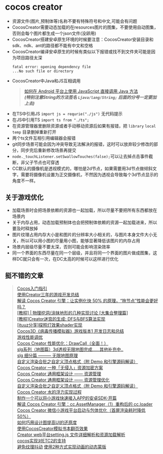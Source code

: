 # cocos creator
* 资源文件(图片,预制体等)名称不要有特殊符号和中文,可能会有问题  
* CocosCreator需要动态加载的在resources图片的图集，不要使用自动图集，否则会每个图片都生成一个json文件(没卵用)  
* CocosCreator搭建安卓原生环境的时候要注意：CocosCreator安装目录和sdk、ndk、ant的路径都不能有中文和空格  
* CocosCreator编译安卓原生的时候有类似以下报错或找不到文件夹可能是因为项目路径太深  
    ``` 
    fatal error: opening dependency file  
    ...No such file or directory
    ```
* CocosCreator中Java和JS互相调用
    > [如何在 Android 平台上使用 JavaScript 直接调用 Java 方法](https://docs.cocos.com/creator/manual/zh/advanced-topics/java-reflection.html?h=java)  
    > ***(特别注意String的方法签名 `Ljava/lang/String;` 后面的分号一定要加上去)***
* 在TS中引用JS `import js = requrie("./js")` 无代码提示
* 在JS中引用TS `import ts from "./ts";`
* 在资源管理器里删除资源或者手动移动资源后如果有报错，把 `library` `local` `temp` 目录删掉重新打开
* 两个ts文件互相引用编辑器会报错
* git同步场景可能会因为冲突导致无法解决的报错，这时可以放弃较少修改的部分，同步完后重新修改场景再提交
* `node._touchListener.setSwallowTouches(false);`可以让去掉点击事件截断，非父子节点也可穿透
* CC默认的摄像机是透视模式的，哪怕是2d节点，如果需要用3d节点做倾斜文字，需要将摄像机设置为正交摄像机，不然因为透视会导致每个3d节点显示的角度不一样。
## 关于游戏优化
* 加载场景时会把场景依赖的资源也一起加载，所以尽量不要把所有东西都放在场景内
* 关于内存占用，动态加载预制体也会把预制体依赖的资源一起加载进来，所以要及时释放掉
* 图片纹理占用内存大小是和图片的分辨率大小相关的，与图片本身文件大小无关，所以可以用小图的尽量用小图，能够显著降低该图片的内存占用
* 场景内层级尽量不要太深，否则可能会影响渲染效率
* 同一个界面的东西尽量在同一个层级，并且将同一个界面的图片做成图集，这样DC就只会有一次，在DC太高的时候可以这样进行优化
## 挺不错的文章
>[Cocos入门指引](https://forum.cocos.org/t/cocos/94728)  
[使用Creator三年的游戏开发总结](https://forum.cocos.org/t/creator/94747)  
[解读 Cocos Creator 引擎：让实例化快 50% 的原理，“拖节点”性能会更好吗？](https://forum.cocos.org/t/cocos-creator-50/92957)  
[[教程] | 物理挖洞/涂抹地形的几种实现讨论 [大集合整理篇]](https://forum.cocos.org/t/topic/91985)  
[[教程]Creator迷宫的生成: DFS与BFS算法实现](https://forum.cocos.org/t/creator-dfs-bfs/93906)  
[[ituuz分享]探照灯效果shader实现](https://forum.cocos.org/t/ituuz-shader/94180)  
[Cocos3D《病毒传播模拟器》游戏版本1 开发日志和总结](https://forum.cocos.org/t/cocos3d-1/94592)  
[游戏性能调优](https://forum.cocos.org/t/topic/95040)  
[Cocos Creator 性能优化：DrawCall（全面！）](https://forum.cocos.org/t/cocos-creator-drawcall/95043)  
[slg系列（地图篇）3d透视无限地图完成……其他补充中..](https://forum.cocos.org/t/slg-3d/95028)  
[slg 细分篇 ——— 无限地图原理](https://forum.cocos.org/t/slg/95269)  
[自定义渲染合批之自定义顶点格式（附 Demo 和引擎源码解读）](https://forum.cocos.org/t/demo/95087)  
[Cocos Creator 一种「无侵入」资源加密方案](https://forum.cocos.org/t/cocos-creator/95492)  
[Cocos Creator 通用框架设计 —— 资源管理](https://forum.cocos.org/t/cocos-creator/84793)  
[Cocos Creator 通用框架设计 —— 资源管理优化](https://forum.cocos.org/t/cocos-creator/93517)  
[自定义渲染合批之自定义顶点格式（附 Demo 和引擎源码解读）](https://forum.cocos.org/t/demo/95087)  
[Cocos Creator 水的浮力实现过程](https://forum.cocos.org/t/cocos-creator/96116)  
[制作一个可以将小游戏快速接入APP的安卓SDK-开篇](https://forum.cocos.org/t/app-sdk/95810)  
[解读 Cocos Creator 引擎：cc.AssetManager（1）重构后的 cc.loader](https://forum.cocos.org/t/cocos-creator-cc-assetmanager-1-cc-loader/92319)  
[Cocos Creator 微信小游戏平台启动与包体优化（首屏渲染耗时降低 50%）](https://forum.cocos.org/t/cocos-creator-50/94999)  
[如何巧用设计图提高UI的还原度](https://forum.cocos.org/t/ui/96354)  
[使用CocosCreator模拟书本翻页效果](https://forum.cocos.org/t/cocoscreator/96358)  
[Creator web平台setting.js 文件详细解析和资源加载解析](https://forum.cocos.org/t/creator-web-setting-js/78669)  
[cocos实现对ETC2的支持](https://forum.cocos.org/t/cocos-etc2/49061)  
[避免纹理抖动](https://forum.cocos.org/t/topic/91307/7)
[使用2种方式实现动画的动态蒙版](https://forum.cocos.org/t/topic/96372)